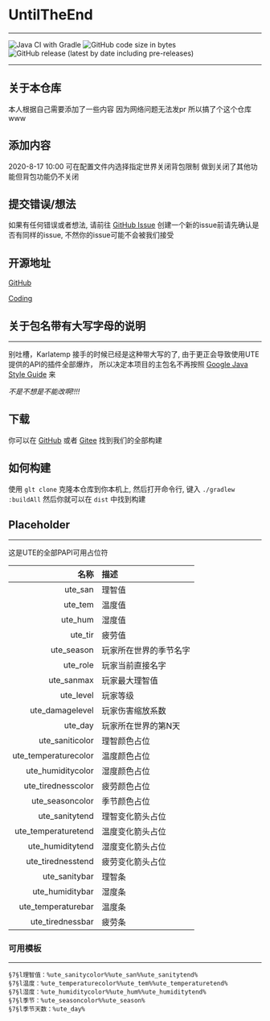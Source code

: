# UntilTheEnd

---

![Java CI with Gradle](https://github.com/UntilTheEndDev/UntilTheEnd/workflows/Java%20CI%20with%20Gradle/badge.svg)
![GitHub code size in bytes](https://img.shields.io/github/languages/code-size/UntilTheEndDev/UntilTheEnd?style=flat-square)
![GitHub release (latest by date including pre-releases)](https://img.shields.io/github/v/release/UntilTheEndDev/UntilTheEnd?include_prereleases&label=Latest%20Release&style=flat-square)

---

## 关于本仓库
本人根据自己需要添加了一些内容 因为网络问题无法发pr 所以搞了个这个仓库www

## 添加内容
2020-8-17 10:00 可在配置文件内选择指定世界关闭背包限制 做到关闭了其他功能但背包功能仍不关闭

## 提交错误/想法
如果有任何错误或者想法, 请前往 [GitHub Issue](https://github.com/UntilTheEndDev/UntilTheEnd/issues?q=is%3Aissue)
创建一个新的issue前请先确认是否有同样的issue, 不然你的issue可能不会被我们接受

## 开源地址

[GitHub](https://github.com/UntilTheEndDev/UntilTheEnd)

[Coding](https://e.coding.net/untiltheend/UntilTheEnd.git)

## 关于包名带有大写字母的说明

---
别吐槽，Karlatemp 接手的时候已经是这种带大写的了,
由于更正会导致使用UTE提供的API的插件全部爆炸，
所以决定本项目的主包名不再按照
[Google Java Style Guide](https://google.github.io/styleguide/javaguide.html)
来

*不是不想是不能改啊!!!!*

## 下载

你可以在 [GitHub](https://github.com/UntilTheEndDev/UntilTheEndReleases/tree/master/shadow/until-the-end)
或者 [Gitee](https://gitee.com/Karlatemp-bot/UntilTheEndReleases/tree/master/releases) 找到我们的全部构建


## 如何构建

使用 `glt clone` 克隆本仓库到你本机上, 然后打开命令行, 键入 `./gradlew :buildAll`
然后你就可以在 `dist` 中找到构建

## Placeholder

----
这是UTE的全部PAPI可用占位符

| 名称  | 描述 |
|----: | :---- |
|ute_san|理智值|
|ute_tem|温度值|
|ute_hum|湿度值|
|ute_tir|疲劳值|
|ute_season|玩家所在世界的季节名字|
|ute_role|玩家当前直接名字|
|ute_sanmax|玩家最大理智值|
|ute_level|玩家等级|
|ute_damagelevel|玩家伤害缩放系数|
|ute_day|玩家所在世界的第N天|
|ute_saniticolor|理智颜色占位|
|ute_temperaturecolor|温度颜色占位|
|ute_humiditycolor|湿度颜色占位|
|ute_tirednesscolor|疲劳颜色占位|
|ute_seasoncolor|季节颜色占位|
|ute_sanitytend|理智变化箭头占位|
|ute_temperaturetend|温度变化箭头占位|
|ute_humiditytend|湿度变化箭头占位|
|ute_tirednesstend|疲劳变化箭头占位|
|ute_sanitybar|理智条|
|ute_humiditybar|湿度条|
|ute_temperaturebar|温度条|
|ute_tirednessbar|疲劳条|

### 可用模板

---

```text
§7§l理智值：%ute_sanitycolor%%ute_san%%ute_sanitytend%
§7§l温度：%ute_temperaturecolor%%ute_tem%%ute_temperaturetend%
§7§l湿度：%ute_humiditycolor%%ute_hum%%ute_humiditytend%
§7§l季节：%ute_seasoncolor%%ute_season%
§7§l季节天数：%ute_day%
```
